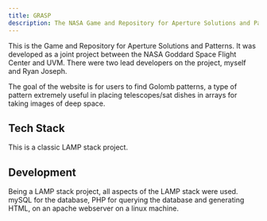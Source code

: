 ```yaml
---
title: GRASP
description: The NASA Game and Repository for Aperture Solutions and Patterns
---
```


This is the Game and Repository for Aperture Solutions and Patterns. It was developed as a joint project between the NASA Goddard Space Flight Center and UVM. There were two lead developers on the project, myself and Ryan Joseph.

The goal of the website is for users to find Golomb patterns, a type of pattern extremely useful in placing telescopes/sat dishes in arrays for taking images of deep space.

## Tech Stack

This is a classic LAMP stack project.

## Development

Being a LAMP stack project, all aspects of the LAMP stack were used. mySQL for the database, PHP for querying the database and generating HTML, on an apache webserver on a linux machine.
